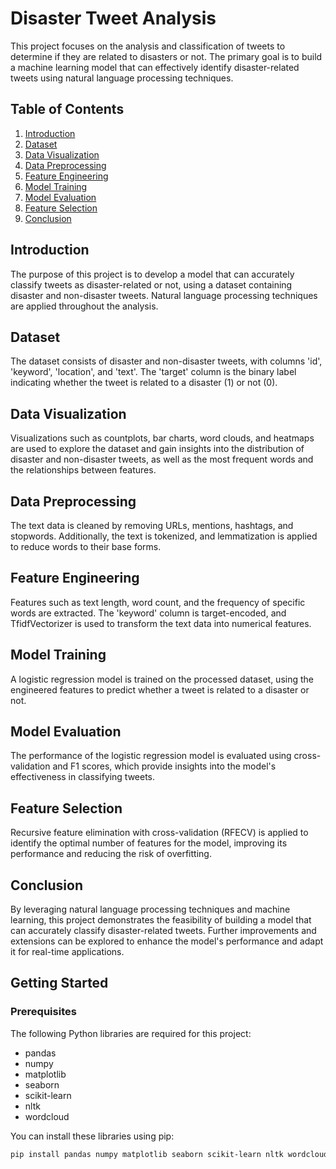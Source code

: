 # Disaster Tweet Analysis

This project focuses on the analysis and classification of tweets to determine if they are related to disasters or not. The primary goal is to build a machine learning model that can effectively identify disaster-related tweets using natural language processing techniques.

## Table of Contents

1. [Introduction](#introduction)
2. [Dataset](#dataset)
3. [Data Visualization](#data-visualization)
4. [Data Preprocessing](#data-preprocessing)
5. [Feature Engineering](#feature-engineering)
6. [Model Training](#model-training)
7. [Model Evaluation](#model-evaluation)
8. [Feature Selection](#feature-selection)
9. [Conclusion](#conclusion)

## Introduction

The purpose of this project is to develop a model that can accurately classify tweets as disaster-related or not, using a dataset containing disaster and non-disaster tweets. Natural language processing techniques are applied throughout the analysis.

## Dataset

The dataset consists of disaster and non-disaster tweets, with columns 'id', 'keyword', 'location', and 'text'. The 'target' column is the binary label indicating whether the tweet is related to a disaster (1) or not (0).

## Data Visualization

Visualizations such as countplots, bar charts, word clouds, and heatmaps are used to explore the dataset and gain insights into the distribution of disaster and non-disaster tweets, as well as the most frequent words and the relationships between features.

## Data Preprocessing

The text data is cleaned by removing URLs, mentions, hashtags, and stopwords. Additionally, the text is tokenized, and lemmatization is applied to reduce words to their base forms.

## Feature Engineering

Features such as text length, word count, and the frequency of specific words are extracted. The 'keyword' column is target-encoded, and TfidfVectorizer is used to transform the text data into numerical features.

## Model Training

A logistic regression model is trained on the processed dataset, using the engineered features to predict whether a tweet is related to a disaster or not.

## Model Evaluation

The performance of the logistic regression model is evaluated using cross-validation and F1 scores, which provide insights into the model's effectiveness in classifying tweets.

## Feature Selection

Recursive feature elimination with cross-validation (RFECV) is applied to identify the optimal number of features for the model, improving its performance and reducing the risk of overfitting.

## Conclusion

By leveraging natural language processing techniques and machine learning, this project demonstrates the feasibility of building a model that can accurately classify disaster-related tweets. Further improvements and extensions can be explored to enhance the model's performance and adapt it for real-time applications.

## Getting Started

### Prerequisites

The following Python libraries are required for this project:

- pandas
- numpy
- matplotlib
- seaborn
- scikit-learn
- nltk
- wordcloud

You can install these libraries using pip:

```bash
pip install pandas numpy matplotlib seaborn scikit-learn nltk wordcloud

